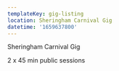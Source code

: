 ```yaml
---
templateKey: gig-listing
location: Sheringham Carnival Gig
datetime: '1659637800'
---
```

Sheringham Carnival Gig 

2 x 45 min public sessions